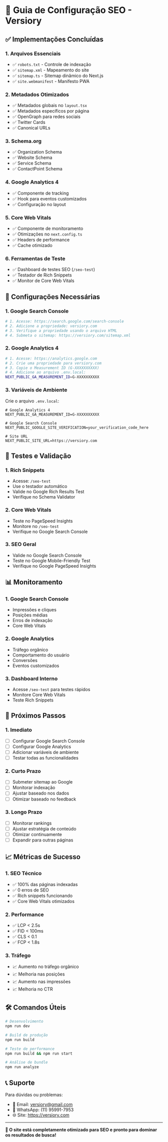 # 🚀 Guia de Configuração SEO - Versiory

## ✅ Implementações Concluídas

### 1. **Arquivos Essenciais**
- ✅ `robots.txt` - Controle de indexação
- ✅ `sitemap.xml` - Mapeamento do site
- ✅ `sitemap.ts` - Sitemap dinâmico do Next.js
- ✅ `site.webmanifest` - Manifesto PWA

### 2. **Metadados Otimizados**
- ✅ Metadados globais no `layout.tsx`
- ✅ Metadados específicos por página
- ✅ OpenGraph para redes sociais
- ✅ Twitter Cards
- ✅ Canonical URLs

### 3. **Schema.org**
- ✅ Organization Schema
- ✅ Website Schema
- ✅ Service Schema
- ✅ ContactPoint Schema

### 4. **Google Analytics 4**
- ✅ Componente de tracking
- ✅ Hook para eventos customizados
- ✅ Configuração no layout

### 5. **Core Web Vitals**
- ✅ Componente de monitoramento
- ✅ Otimizações no `next.config.ts`
- ✅ Headers de performance
- ✅ Cache otimizado

### 6. **Ferramentas de Teste**
- ✅ Dashboard de testes SEO (`/seo-test`)
- ✅ Testador de Rich Snippets
- ✅ Monitor de Core Web Vitals

## 🔧 Configurações Necessárias

### 1. **Google Search Console**
```bash
# 1. Acesse: https://search.google.com/search-console
# 2. Adicione a propriedade: versiory.com
# 3. Verifique a propriedade usando o arquivo HTML
# 4. Submeta o sitemap: https://versiory.com/sitemap.xml
```

### 2. **Google Analytics 4**
```bash
# 1. Acesse: https://analytics.google.com
# 2. Crie uma propriedade para versiory.com
# 3. Copie o Measurement ID (G-XXXXXXXXXX)
# 4. Adicione ao arquivo .env.local:
NEXT_PUBLIC_GA_MEASUREMENT_ID=G-XXXXXXXXXX
```

### 3. **Variáveis de Ambiente**
Crie o arquivo `.env.local`:
```env
# Google Analytics 4
NEXT_PUBLIC_GA_MEASUREMENT_ID=G-XXXXXXXXXX

# Google Search Console
NEXT_PUBLIC_GOOGLE_SITE_VERIFICATION=your_verification_code_here

# Site URL
NEXT_PUBLIC_SITE_URL=https://versiory.com
```

## 🧪 Testes e Validação

### 1. **Rich Snippets**
- Acesse: `/seo-test`
- Use o testador automático
- Valide no Google Rich Results Test
- Verifique no Schema Validator

### 2. **Core Web Vitals**
- Teste no PageSpeed Insights
- Monitore no `/seo-test`
- Verifique no Google Search Console

### 3. **SEO Geral**
- Valide no Google Search Console
- Teste no Google Mobile-Friendly Test
- Verifique no Google PageSpeed Insights

## 📊 Monitoramento

### 1. **Google Search Console**
- Impressões e cliques
- Posições médias
- Erros de indexação
- Core Web Vitals

### 2. **Google Analytics**
- Tráfego orgânico
- Comportamento do usuário
- Conversões
- Eventos customizados

### 3. **Dashboard Interno**
- Acesse `/seo-test` para testes rápidos
- Monitore Core Web Vitals
- Teste Rich Snippets

## 🚀 Próximos Passos

### 1. **Imediato**
- [ ] Configurar Google Search Console
- [ ] Configurar Google Analytics
- [ ] Adicionar variáveis de ambiente
- [ ] Testar todas as funcionalidades

### 2. **Curto Prazo**
- [ ] Submeter sitemap ao Google
- [ ] Monitorar indexação
- [ ] Ajustar baseado nos dados
- [ ] Otimizar baseado no feedback

### 3. **Longo Prazo**
- [ ] Monitorar rankings
- [ ] Ajustar estratégia de conteúdo
- [ ] Otimizar continuamente
- [ ] Expandir para outras páginas

## 📈 Métricas de Sucesso

### 1. **SEO Técnico**
- ✅ 100% das páginas indexadas
- ✅ 0 erros de SEO
- ✅ Rich snippets funcionando
- ✅ Core Web Vitals otimizados

### 2. **Performance**
- ✅ LCP < 2.5s
- ✅ FID < 100ms
- ✅ CLS < 0.1
- ✅ FCP < 1.8s

### 3. **Tráfego**
- 📈 Aumento no tráfego orgânico
- 📈 Melhoria nas posições
- 📈 Aumento nas impressões
- 📈 Melhoria no CTR

## 🛠️ Comandos Úteis

```bash
# Desenvolvimento
npm run dev

# Build de produção
npm run build

# Teste de performance
npm run build && npm run start

# Análise de bundle
npm run analyze
```

## 📞 Suporte

Para dúvidas ou problemas:
- 📧 Email: versiory@gmail.com
- 📱 WhatsApp: (11) 95991-7953
- 🌐 Site: https://versiory.com

---

**🎯 O site está completamente otimizado para SEO e pronto para dominar os resultados de busca!**
